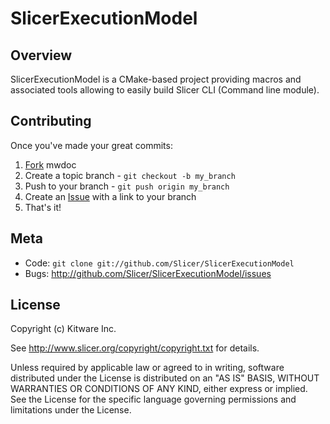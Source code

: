 SlicerExecutionModel
====================

Overview
--------

SlicerExecutionModel is a CMake-based project providing macros and associated tools
allowing to easily build Slicer CLI (Command line module).

Contributing
------------

Once you've made your great commits:

1. [Fork][fk] mwdoc
2. Create a topic branch - `git checkout -b my_branch`
3. Push to your branch - `git push origin my_branch`
4. Create an [Issue][is] with a link to your branch
5. That's it!


Meta
----

* Code: `git clone git://github.com/Slicer/SlicerExecutionModel`
* Bugs: <http://github.com/Slicer/SlicerExecutionModel/issues>

License
-------

Copyright (c) Kitware Inc.

See http://www.slicer.org/copyright/copyright.txt for details.

Unless required by applicable law or agreed to in writing, software
distributed under the License is distributed on an "AS IS" BASIS,
WITHOUT WARRANTIES OR CONDITIONS OF ANY KIND, either express or implied.
See the License for the specific language governing permissions and
limitations under the License.


[fk]: http://help.github.com/forking/
[is]: http://github.com/Slicer/SlicerExecutionModel/issues

